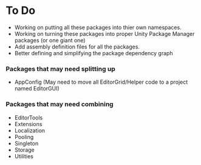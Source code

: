 # To Do
* Working on putting all these packages into thier own namespaces.
* Working on turning these packages into proper Unity Package Manager packages (or one giant one)
* Add assembly definition files for all the packages.
* Better defining and simplifying the package dependency graph

### Packages that may need splitting up
* AppConfig  (May need to move all EditorGrid/Helper code to a project named EditorGUI)

### Packages that may need combining
* EditorTools
* Extensions
* Localization
* Pooling
* Singleton
* Storage
* Utilities

